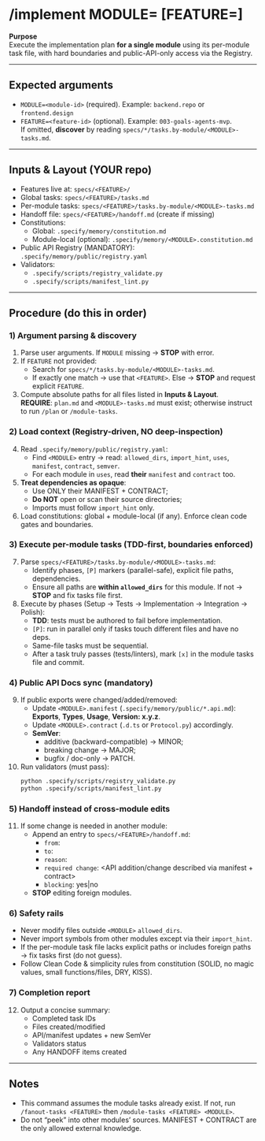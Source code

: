# /implement MODULE=<module-id> [FEATURE=<feature-id>]

**Purpose**  
Execute the implementation plan **for a single module** using its per-module task file, with hard boundaries and public-API-only access via the Registry.

---

## Expected arguments
- `MODULE=<module-id>` (required). Example: `backend.repo` or `frontend.design`
- `FEATURE=<feature-id>` (optional). Example: `003-goals-agents-mvp`.  
  If omitted, **discover** by reading `specs/*/tasks.by-module/<MODULE>-tasks.md`.

---

## Inputs & Layout (YOUR repo)
- Features live at: `specs/<FEATURE>/`
- Global tasks: `specs/<FEATURE>/tasks.md`
- Per-module tasks: `specs/<FEATURE>/tasks.by-module/<MODULE>-tasks.md`
- Handoff file: `specs/<FEATURE>/handoff.md` (create if missing)
- Constitutions:
  - Global: `.specify/memory/constitution.md`
  - Module-local (optional): `.specify/memory/<MODULE>.constitution.md`
- Public API Registry (MANDATORY): `.specify/memory/public/registry.yaml`
- Validators:  
  - `.specify/scripts/registry_validate.py`  
  - `.specify/scripts/manifest_lint.py`

---

## Procedure (do this in order)

### 1) Argument parsing & discovery
1. Parse user arguments. If `MODULE` missing → **STOP** with error.  
2. If `FEATURE` not provided:
   - Search for `specs/*/tasks.by-module/<MODULE>-tasks.md`.  
   - If exactly one match → use that `<FEATURE>`. Else → **STOP** and request explicit `FEATURE`.
3. Compute absolute paths for all files listed in **Inputs & Layout**.  
   **REQUIRE**: `plan.md` and `<MODULE>-tasks.md` must exist; otherwise instruct to run `/plan` or `/module-tasks`.

### 2) Load context (Registry-driven, NO deep-inspection)
4. Read `.specify/memory/public/registry.yaml`:
   - Find `<MODULE>` entry → read: `allowed_dirs`, `import_hint`, `uses`, `manifest`, `contract`, `semver`.
   - For each module in `uses`, read **their** `manifest` and `contract` too.
5. **Treat dependencies as opaque**:  
   - Use ONLY their MANIFEST + CONTRACT;  
   - **Do NOT** open or scan their source directories;  
   - Imports must follow `import_hint` only.
6. Load constitutions: global + module-local (if any). Enforce clean code gates and boundaries.

### 3) Execute per-module tasks (TDD-first, boundaries enforced)
7. Parse `specs/<FEATURE>/tasks.by-module/<MODULE>-tasks.md`:
   - Identify phases, `[P]` markers (parallel-safe), explicit file paths, dependencies.
   - Ensure all paths are **within `allowed_dirs`** for this module. If not → **STOP** and fix tasks file first.
8. Execute by phases (Setup → Tests → Implementation → Integration → Polish):
   - **TDD**: tests must be authored to fail before implementation.
   - `[P]`: run in parallel only if tasks touch different files and have no deps.
   - Same-file tasks must be sequential.
   - After a task truly passes (tests/linters), mark `[x]` in the module tasks file and commit.

### 4) Public API Docs sync (mandatory)
9. If public exports were changed/added/removed:
   - Update `<MODULE>.manifest` (`.specify/memory/public/*.api.md`): **Exports**, **Types**, **Usage**, **Version: x.y.z**.
   - Update `<MODULE>.contract` (`.d.ts` or `Protocol.py`) accordingly.
   - **SemVer**:  
     - additive (backward-compatible) → MINOR;  
     - breaking change → MAJOR;  
     - bugfix / doc-only → PATCH.
10. Run validators (must pass):
    ```bash
    python .specify/scripts/registry_validate.py
    python .specify/scripts/manifest_lint.py
    ```

### 5) Handoff instead of cross-module edits
11. If some change is needed in another module:
    - Append an entry to `specs/<FEATURE>/handoff.md`:
      - `from`: <MODULE>
      - `to`: <target-module-id>
      - `reason`: <why>
      - `required change`: <API addition/change described via manifest + contract>
      - `blocking`: yes|no
    - **STOP** editing foreign modules.

### 6) Safety rails
- Never modify files outside `<MODULE>` `allowed_dirs`.
- Never import symbols from other modules except via their `import_hint`.
- If the per-module task file lacks explicit paths or includes foreign paths → fix tasks first (do not guess).
- Follow Clean Code & simplicity rules from constitution (SOLID, no magic values, small functions/files, DRY, KISS).

### 7) Completion report
12. Output a concise summary:
    - Completed task IDs
    - Files created/modified
    - API/manifest updates + new SemVer
    - Validators status
    - Any HANDOFF items created

---

## Notes
- This command assumes the module tasks already exist. If not, run `/fanout-tasks <FEATURE>` then `/module-tasks <FEATURE> <MODULE>`.
- Do not “peek” into other modules’ sources. MANIFEST + CONTRACT are the only allowed external knowledge.
